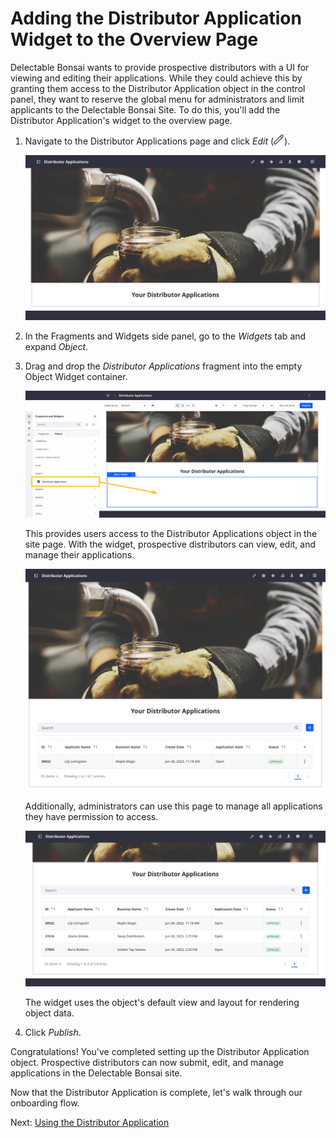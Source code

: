 # Adding the Distributor Application Widget to the Overview Page

Delectable Bonsai wants to provide prospective distributors with a UI for viewing and editing their applications. While they could achieve this by granting them access to the Distributor Application object in the control panel, they want to reserve the global menu for administrators and limit applicants to the Delectable Bonsai Site. To do this, you'll add the Distributor Application's widget to the overview page.

1. Navigate to the Distributor Applications page and click *Edit* (![Edit Button](../../images/icon-edit.png)).

   ![Navigate to the Distributor Applications page.](./adding-the-distributor-application-widget-to-the-overview-page/images/01.png)

1. In the Fragments and Widgets side panel, go to the *Widgets* tab and expand *Object*.

1. Drag and drop the *Distributor Applications* fragment into the empty Object Widget container.

   ![Drag and drop the Distributor Applications fragment into the empty Object Widget container.](./adding-the-distributor-application-widget-to-the-overview-page/images/02.png)

   This provides users access to the Distributor Applications object in the site page. With the widget, prospective distributors can view, edit, and manage their applications.

   ![Prospective distributors can view and edit their applications.](./adding-the-distributor-application-widget-to-the-overview-page/images/03.png)

   Additionally, administrators can use this page to manage all applications they have permission to access.

   ![Administrators can view all applications they have permission to access.](./adding-the-distributor-application-widget-to-the-overview-page/images/04.png)

   The widget uses the object's default view and layout for rendering object data.

1. Click *Publish*.

Congratulations! You've completed setting up the Distributor Application object. Prospective distributors can now submit, edit, and manage applications in the Delectable Bonsai site.

Now that the Distributor Application is complete, let's walk through our onboarding flow.

Next: [Using the Distributor Application](./using-the-distributor-application.md)

<!--TASK:
Now that the Distributor Application is complete, Delectable Bonsai wants to incorporate a ticketing system for customers to report issues and open requests.

Module Four: [Building a Ticketing System](../building-a-ticketing-system.md) -->
